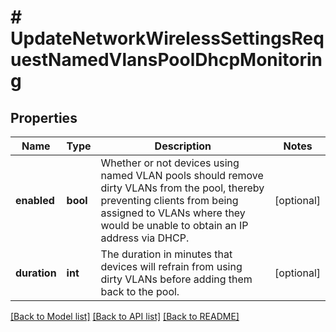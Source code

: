 # # UpdateNetworkWirelessSettingsRequestNamedVlansPoolDhcpMonitoring

## Properties

Name | Type | Description | Notes
------------ | ------------- | ------------- | -------------
**enabled** | **bool** | Whether or not devices using named VLAN pools should remove dirty VLANs from the pool, thereby preventing clients from being assigned to VLANs where they would be unable to obtain an IP address via DHCP. | [optional]
**duration** | **int** | The duration in minutes that devices will refrain from using dirty VLANs before adding them back to the pool. | [optional]

[[Back to Model list]](../../README.md#models) [[Back to API list]](../../README.md#endpoints) [[Back to README]](../../README.md)
